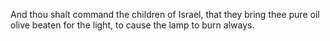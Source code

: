 And thou shalt command the children of Israel, that they bring thee pure oil olive beaten for the light, to cause the lamp to burn always.
